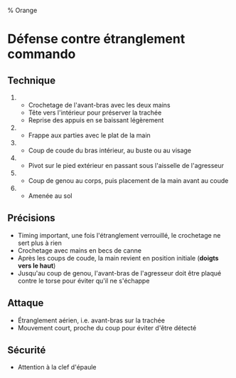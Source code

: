 % Orange
# Défense contre étranglement commando

## Technique
1.  - Crochetage de l'avant-bras avec les deux mains
    - Tête vers l'intérieur pour préserver la trachée
    - Reprise des appuis en se baissant légèrement
2.  - Frappe aux parties avec le plat de la main
3.  - Coup de coude du bras intérieur, au buste ou au visage
5.  - Pivot sur le pied extérieur en passant sous l'aisselle de l'agresseur
6.  - Coup de genou au corps, puis placement de la main avant au coude
7.  - Amenée au sol

## Précisions
- Timing important, une fois l'étranglement verrouillé, le crochetage ne sert plus à rien
- Crochetage avec mains en becs de canne
- Après les coups de coude, la main revient en position initiale (**doigts vers le haut**)
- Jusqu'au coup de genou, l'avant-bras de l'agresseur doit être plaqué contre le torse pour éviter qu'il ne s'échappe

## Attaque
- Étranglement aérien, i.e. avant-bras sur la trachée
- Mouvement court, proche du coup pour éviter d'être détecté

## Sécurité
- Attention à la clef d'épaule
